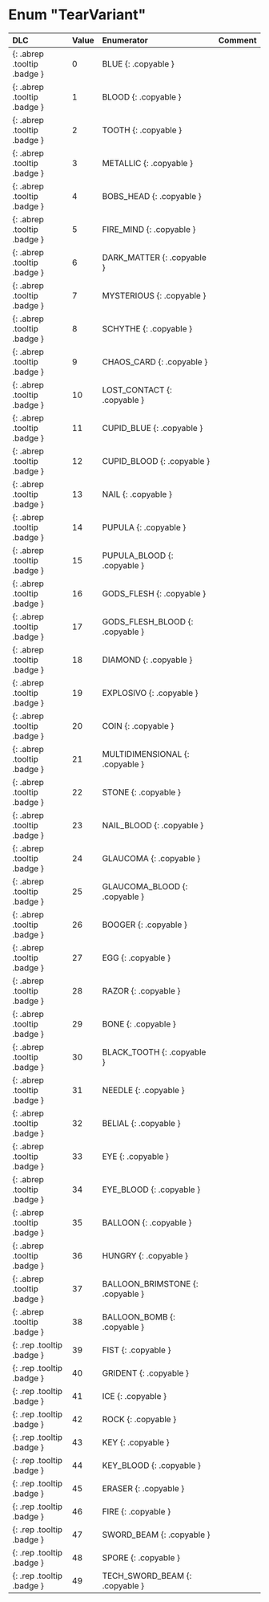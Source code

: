 # Enum "TearVariant"
|DLC|Value|Enumerator|Comment|
|:--|:--|:--|:--|
|[ ](#){: .abrep .tooltip .badge }|0 |BLUE {: .copyable } |  | 
|[ ](#){: .abrep .tooltip .badge }|1 |BLOOD {: .copyable } |  | 
|[ ](#){: .abrep .tooltip .badge }|2 |TOOTH {: .copyable } |  | 
|[ ](#){: .abrep .tooltip .badge }|3 |METALLIC {: .copyable } |  | 
|[ ](#){: .abrep .tooltip .badge }|4 |BOBS_HEAD {: .copyable } |  | 
|[ ](#){: .abrep .tooltip .badge }|5 |FIRE_MIND {: .copyable } |  | 
|[ ](#){: .abrep .tooltip .badge }|6 |DARK_MATTER {: .copyable } |  | 
|[ ](#){: .abrep .tooltip .badge }|7 |MYSTERIOUS {: .copyable } |  | 
|[ ](#){: .abrep .tooltip .badge }|8 |SCHYTHE {: .copyable } |  | 
|[ ](#){: .abrep .tooltip .badge }|9 |CHAOS_CARD {: .copyable } |  | 
|[ ](#){: .abrep .tooltip .badge }|10 |LOST_CONTACT {: .copyable } |  | 
|[ ](#){: .abrep .tooltip .badge }|11 |CUPID_BLUE {: .copyable } |  | 
|[ ](#){: .abrep .tooltip .badge }|12 |CUPID_BLOOD {: .copyable } |  | 
|[ ](#){: .abrep .tooltip .badge }|13 |NAIL {: .copyable } |  | 
|[ ](#){: .abrep .tooltip .badge }|14 |PUPULA {: .copyable } |  | 
|[ ](#){: .abrep .tooltip .badge }|15 |PUPULA_BLOOD {: .copyable } |  | 
|[ ](#){: .abrep .tooltip .badge }|16 |GODS_FLESH {: .copyable } |  | 
|[ ](#){: .abrep .tooltip .badge }|17 |GODS_FLESH_BLOOD {: .copyable } |  | 
|[ ](#){: .abrep .tooltip .badge }|18 |DIAMOND {: .copyable } |  | 
|[ ](#){: .abrep .tooltip .badge }|19 |EXPLOSIVO {: .copyable } |  | 
|[ ](#){: .abrep .tooltip .badge }|20 |COIN {: .copyable } |  | 
|[ ](#){: .abrep .tooltip .badge }|21 |MULTIDIMENSIONAL {: .copyable } |  | 
|[ ](#){: .abrep .tooltip .badge }|22 |STONE {: .copyable } |  | 
|[ ](#){: .abrep .tooltip .badge }|23 |NAIL_BLOOD {: .copyable } |  | 
|[ ](#){: .abrep .tooltip .badge }|24 |GLAUCOMA {: .copyable } |  | 
|[ ](#){: .abrep .tooltip .badge }|25 |GLAUCOMA_BLOOD {: .copyable } |  | 
|[ ](#){: .abrep .tooltip .badge }|26 |BOOGER {: .copyable } |  | 
|[ ](#){: .abrep .tooltip .badge }|27 |EGG {: .copyable } |  | 
|[ ](#){: .abrep .tooltip .badge }|28 |RAZOR {: .copyable } |  | 
|[ ](#){: .abrep .tooltip .badge }|29 |BONE {: .copyable } |  | 
|[ ](#){: .abrep .tooltip .badge }|30 |BLACK_TOOTH {: .copyable } |  | 
|[ ](#){: .abrep .tooltip .badge }|31 |NEEDLE {: .copyable } |  | 
|[ ](#){: .abrep .tooltip .badge }|32 |BELIAL {: .copyable } |  | 
|[ ](#){: .abrep .tooltip .badge }|33 |EYE {: .copyable } |  | 
|[ ](#){: .abrep .tooltip .badge }|34 |EYE_BLOOD {: .copyable } |  | 
|[ ](#){: .abrep .tooltip .badge }|35 |BALLOON {: .copyable } |  | 
|[ ](#){: .abrep .tooltip .badge }|36 |HUNGRY {: .copyable } |  | 
|[ ](#){: .abrep .tooltip .badge }|37 |BALLOON_BRIMSTONE {: .copyable } |  | 
|[ ](#){: .abrep .tooltip .badge }|38 |BALLOON_BOMB {: .copyable } |  | 
|[ ](#){: .rep .tooltip .badge }|39 |FIST {: .copyable } |  | 
|[ ](#){: .rep .tooltip .badge }|40 |GRIDENT {: .copyable } |  | 
|[ ](#){: .rep .tooltip .badge }|41 |ICE {: .copyable } |  | 
|[ ](#){: .rep .tooltip .badge }|42 |ROCK {: .copyable } |  | 
|[ ](#){: .rep .tooltip .badge }|43 |KEY {: .copyable } |  | 
|[ ](#){: .rep .tooltip .badge }|44 |KEY_BLOOD {: .copyable } |  | 
|[ ](#){: .rep .tooltip .badge }|45 |ERASER {: .copyable } |  | 
|[ ](#){: .rep .tooltip .badge }|46 |FIRE {: .copyable } |  | 
|[ ](#){: .rep .tooltip .badge }|47 |SWORD_BEAM {: .copyable } |  | 
|[ ](#){: .rep .tooltip .badge }|48 |SPORE {: .copyable } |  | 
|[ ](#){: .rep .tooltip .badge }|49 |TECH_SWORD_BEAM {: .copyable } |  | 